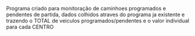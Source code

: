 Programa criado para monitoração de caminhoes programados e pendentes de partida, dados colhidos atraves do programa ja existente e trazendo o TOTAL de veiculos programados/pendentes e o valor individual para cada CENTRO
